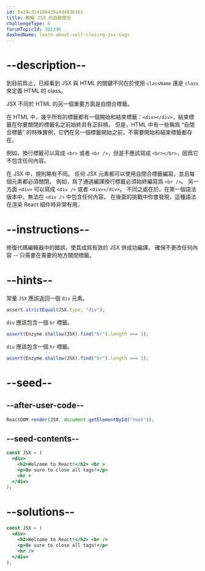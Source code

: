 ```yaml
---
id: 5a24c314108439a4d4036161
title: 瞭解 JSX 的自動閉合
challengeType: 6
forumTopicId: 301396
dashedName: learn-about-self-closing-jsx-tags
---
```


# --description--

到目前爲止，已經看到 JSX 與 HTML 的關鍵不同在於使用 `className` 還是 `class` 來定義 HTML 的 class。

JSX 不同於 HTML 的另一個重要方面是自閉合標籤。

在 HTML 中，幾乎所有的標籤都有一個開始和結束標籤：`<div></div>`，結束標籤在你要關閉的標籤名之前始終具有正斜槓。 但是，HTML 中有一些稱爲 “自閉合標籤” 的特殊實例，它們在另一個標籤開始之前，不需要開始和結束標籤都存在。

例如，換行標籤可以寫成 `<br>` 或者 `<br />`，但是不應該寫成 `<br></br>`，因爲它不包含任何內容。

在 JSX 中，規則略有不同。 任何 JSX 元素都可以使用自閉合標籤編寫，並且每個元素都必須關閉。 例如，爲了通過編譯換行標籤必須始終編寫爲 `<br />`。 另一方面 `<div>` 可以寫成 `<div />` 或者 `<div></div>`。 不同之處在於，在第一個語法版本中，無法在 `<div />` 中包含任何內容。 在後面的挑戰中你會發現，這種語法在渲染 React 組件時非常有用。

# --instructions--

修復代碼編輯器中的錯誤，使其成爲有效的 JSX 併成功編譯。 確保不更改任何內容 -- 只需要在需要的地方關閉標籤。

# --hints--

常量 `JSX` 應該返回一個 `div` 元素。

```js
assert.strictEqual(JSX.type, "div");
```

`div` 應該包含一個 `br` 標籤。

```js
assert(Enzyme.shallow(JSX).find("br").length === 1);
```

`div` 應該包含一個 `hr` 標籤。

```js
assert(Enzyme.shallow(JSX).find("hr").length === 1);
```

# --seed--

## --after-user-code--

```jsx
ReactDOM.render(JSX, document.getElementById("root"));
```

## --seed-contents--

```jsx
const JSX = (
  <div>
    <h2>Welcome to React!</h2> <br >
    <p>Be sure to close all tags!</p>
    <hr >
  </div>
);
```

# --solutions--

```jsx
const JSX = (
  <div>
    <h2>Welcome to React!</h2> <br />
    <p>Be sure to close all tags!</p>
    <hr />
  </div>
);
```
